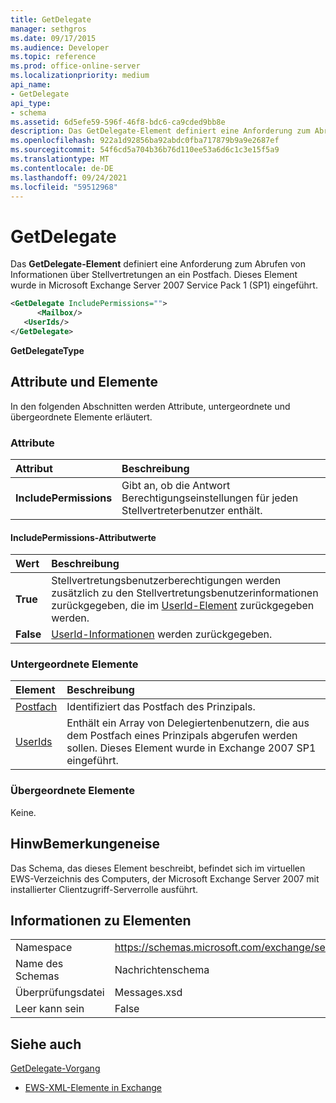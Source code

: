 ```yaml
---
title: GetDelegate
manager: sethgros
ms.date: 09/17/2015
ms.audience: Developer
ms.topic: reference
ms.prod: office-online-server
ms.localizationpriority: medium
api_name:
- GetDelegate
api_type:
- schema
ms.assetid: 6d5efe59-596f-46f8-bdc6-ca9cded9bb8e
description: Das GetDelegate-Element definiert eine Anforderung zum Abrufen von Informationen über Stellvertretungen an ein Postfach. Dieses Element wurde in Microsoft Exchange Server 2007 Service Pack 1 (SP1) eingeführt.
ms.openlocfilehash: 922a1d92856ba92abdc0fba717879b9a9e2687ef
ms.sourcegitcommit: 54f6cd5a704b36b76d110ee53a6d6c1c3e15f5a9
ms.translationtype: MT
ms.contentlocale: de-DE
ms.lasthandoff: 09/24/2021
ms.locfileid: "59512968"
---
```

# <a name="getdelegate"></a>GetDelegate

Das **GetDelegate-Element** definiert eine Anforderung zum Abrufen von Informationen über Stellvertretungen an ein Postfach. Dieses Element wurde in Microsoft Exchange Server 2007 Service Pack 1 (SP1) eingeführt. 
  
```xml
<GetDelegate IncludePermissions="">
      <Mailbox/>
   <UserIds/>
</GetDelegate>
```

 **GetDelegateType**
## <a name="attributes-and-elements"></a>Attribute und Elemente

In den folgenden Abschnitten werden Attribute, untergeordnete und übergeordnete Elemente erläutert.
  
### <a name="attributes"></a>Attribute

|**Attribut**|**Beschreibung**|
|:-----|:-----|
|**IncludePermissions** <br/> |Gibt an, ob die Antwort Berechtigungseinstellungen für jeden Stellvertreterbenutzer enthält.  <br/> |
   
#### <a name="includepermissions-attribute-values"></a>IncludePermissions-Attributwerte

|**Wert**|**Beschreibung**|
|:-----|:-----|
|**True** <br/> |Stellvertretungsbenutzerberechtigungen werden zusätzlich zu den Stellvertretungsbenutzerinformationen zurückgegeben, die im [UserId-Element](userid.md) zurückgegeben werden.  <br/> |
|**False** <br/> |[UserId-Informationen](userid.md) werden zurückgegeben.  <br/> |
   
### <a name="child-elements"></a>Untergeordnete Elemente

|**Element**|**Beschreibung**|
|:-----|:-----|
|[Postfach](mailbox.md) <br/> |Identifiziert das Postfach des Prinzipals.  <br/> |
|[UserIds](userids.md) <br/> |Enthält ein Array von Delegiertenbenutzern, die aus dem Postfach eines Prinzipals abgerufen werden sollen. Dieses Element wurde in Exchange 2007 SP1 eingeführt.  <br/> |
   
### <a name="parent-elements"></a>Übergeordnete Elemente

Keine.
  
## <a name="remarks"></a>HinwBemerkungeneise

Das Schema, das dieses Element beschreibt, befindet sich im virtuellen EWS-Verzeichnis des Computers, der Microsoft Exchange Server 2007 mit installierter Clientzugriff-Serverrolle ausführt.
  
## <a name="element-information"></a>Informationen zu Elementen

|||
|:-----|:-----|
|Namespace  <br/> |https://schemas.microsoft.com/exchange/services/2006/messages  <br/> |
|Name des Schemas  <br/> |Nachrichtenschema  <br/> |
|Überprüfungsdatei  <br/> |Messages.xsd  <br/> |
|Leer kann sein  <br/> |False  <br/> |
   
## <a name="see-also"></a>Siehe auch



[GetDelegate-Vorgang](getdelegate-operation.md)


- [EWS-XML-Elemente in Exchange](ews-xml-elements-in-exchange.md)


